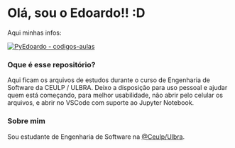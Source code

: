 # Olá, sou o Edoardo!! :D

Aqui minhas infos:

[![PyEdoardo - codigos-aulas](https://img.shields.io/static/v1?label=PyEdoardo&message=codigos-aulas&color=lightgrey&logo=github)](https://github.com/PyEdoardo/codigos-aulas "Link deste Repositório")

### Oque é esse repositório?
Aqui ficam os arquivos de estudos durante o curso de Engenharia de Software da CEULP / ULBRA.
  Deixo a disposição para uso pessoal e ajudar quem está começando, para melhor usabilidade, não abrir pelo celular os arquivos, e abrir no VSCode com suporte ao Jupyter Notebook.

### Sobre mim
Sou estudante de Engenharia de Software na [@Ceulp/Ulbra](https://www.ulbra-to.com/).
